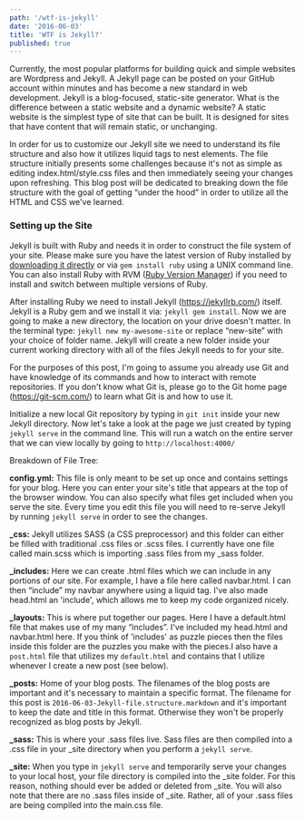 ```yaml
---
path: '/wtf-is-jekyll'
date: '2016-06-03'
title: 'WTF is Jekyll?'
published: true
---
```


Currently, the most popular platforms for building quick and simple websites are Wordpress and Jekyll. A Jekyll page can be posted on your GitHub account within minutes and has become a new standard in web development. Jekyll is a blog-focused, static-site generator. What is the difference between a static website and a dynamic website? A static website is the simplest type of site that can be built. It is designed for sites that have content that will remain static, or unchanging.

In order for us to customize our Jekyll site we need to understand its file structure and also how it utilizes liquid tags to nest elements. The file structure initially presents some challenges because it's not as simple as editing index.html/style.css files and then immediately seeing your changes upon refreshing. This blog post will be dedicated to breaking down the file structure with the goal of getting “under the hood” in order to utilize all the HTML and CSS we've learned.

<h3>Setting up the Site</h3>

Jekyll is built with Ruby and needs it in order to construct the file system of your site. Please make sure you have the latest version of Ruby installed by <a href="https://www.ruby-lang.org/en/">downloading it directly</a>  or via `gem install ruby` using a UNIX command line. You can also install Ruby with RVM (<a href="https://rvm.io/">Ruby Version Manager</a>) if you need to install and switch between multiple versions of Ruby.

After installing Ruby we need to install Jekyll (https://jekyllrb.com/) itself. Jekyll is a Ruby gem and we install it via: `jekyll gem install`. Now we are going to make a new directory, the location on your drive doesn't matter. In the terminal type: `jekyll new my-awesome-site` or replace “new-site” with your choice of folder name. Jekyll will create a new folder inside your current working directory with all of the files Jekyll needs to for your site.

For the purposes of this post, I'm going to assume you already use Git and have knowledge of its commands and how to interact with remote repositories. If you don't know what Git is, please go to the Git home page (https://git-scm.com/) to learn what Git is and how to use it.

Initialize a new local Git repository by typing in `git init` inside your new Jekyll directory. Now let's take a look at the page we just created by typing `jekyll serve` in the command line. This will run a watch on the entire server that we can view locally by going to `http://localhost:4000/`

Breakdown of File Tree:

**config.yml:** This file is only meant to be set up once and contains settings for your blog. Here you can  enter your site's title that appears at the top of the browser window. You can also specify what files get included when you serve the site. Every time you edit this file you will need to re-serve Jekyll by running `jekyll serve` in order to see the changes.

**_css:** Jekyll utilizes SASS (a CSS preprocessor) and this folder can either be filled with traditional .css files or .scss files. I currently have one file called main.scss which is importing .sass files from my _sass folder.

**_includes:** Here we can create .html files which we can include in any portions of our site. For example, I have a file here called navbar.html. I can then “include” my navbar anywhere using a liquid tag. I've also made head.html an 'include', which allows me to keep my code organized nicely.

**_layouts:** This is where put together our pages. Here I have a default.html file that makes use of my many  “includes”. I've included my head.html and navbar.html here.  If you think of 'includes' as puzzle pieces then the files inside this folder are the puzzles you make with the pieces.I also have a `post.html` file that utilizes my `default.html` and contains that I utilize whenever I create a new post (see below).

**_posts:** Home of your blog posts. The filenames of the blog posts are important and it's necessary to maintain a specific format. The filename for this post is `2016-06-03-Jekyll-file.structure.markdown` and it's important to keep the date and title in this format. Otherwise they won't be properly recognized as blog posts by Jekyll.

**_sass:** This is where your .sass files live. Sass files are then compiled into a .css file in your _site directory when you perform a `jekyll serve`.

**_site:** When you type in `jekyll serve` and temporarily serve your changes to your local host, your file directory is compiled into the _site folder. For this reason, nothing should ever be added or deleted from _site. You will also note that there are no .sass files inside of _site. Rather, all of your .sass files are being compiled into the main.css file.
